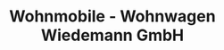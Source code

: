---
title: "Wohnmobile - Wohnwagen Wiedemann GmbH"
url: /waltenhofen/wohnmobile-wohnwagen-wiedemann-gmbh/
shop: Wohnwagen
---